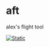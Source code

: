 # aft
alex's flight tool

[![Static](https://github.com/AlexChesters/aft/actions/workflows/static.yml/badge.svg)](https://github.com/AlexChesters/aft/actions/workflows/static.yml)
